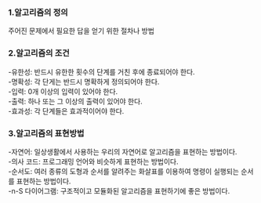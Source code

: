 <h3>1.알고리즘의 정의</h3>
주어진 문제에서 필요한 답을 얻기 위한 절차나 방법<br>
<h3>2.알고리즘의 조건</h3>
-유한성: 반드시 유한한 횟수의 단계를 거친 후에 종료되어야 한다.<br>
-명확성: 각 단게는 반드시 명확하게 정의되어야 한다.<br>
-입력: 0개 이상의 입력이 있어야 한다.<br>
-출력: 하나 또는 그 이상의 출력이 있어야 한다.<br>
-효과성: 각 단계들은 효과적이어야 한다.<br>
<h3>3.알고리즘의 표현방법</h3>
-자연어: 일상생활에서 사용하는 우리의 자연어로 알고리즘을 표현하는 방법이다.<br>
-의사 코드: 프로그래밍 언어와 비슷하게 표현하는 방법이다.<br>
-순서도: 여러 종류의 도형과 순서를 알려주는 화살표를 이용하여 명령이 실행되는 순서를 표현하는 방법이다. <br>
-n-S 다이어그램: 구조적이고 모듈화된 알고리즘을 표현하기에 좋은 방법이다.<br>